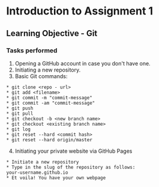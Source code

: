 # Introduction to Assignment 1

## Learning Objective - Git

### Tasks performed

1. Opening a GitHub account in case you don't have one.
2. Initiating a new repository. 
3. Basic Git commands:
~~~
* git clone <repo - url>
* git add <filename>
* git commit -m "commit-message"
* git commit -am "commit-message"
* git push
* git pull
* git checkout -b <new branch name>
* git checkout <existing branch name>
* git log
* git reset --hard <commit hash>
* git reset --hard origin/master
~~~

4. Initiating your private website via GitHub Pages
~~~
* Initiate a new repository
* Type in the slug of the repository as follows:
your-username.github.io
* Et voila! You have your own webpage
~~~
